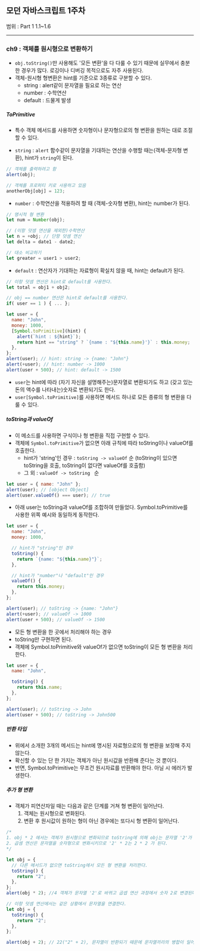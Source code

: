 ## 모던 자바스크립트 1주차

범위 : Part 1 1.1~1.6

---

### ch9 : 객체를 원시형으로 변환하기

- <code>obj.toString()</code>만 사용해도 '모든 변환'을 다 다룰 수 있기 때문에 실무에서 충분한 경우가 많다. 로깅이나 디버깅 목적으로도 자주 사용된다.
- 객체-원시형 형변환은 hint를 기준으로 3종류로 구분할 수 있다.
  - string : alert같이 문자열을 필요로 하는 연산
  - number : 수학연산
  - default : 드물게 발생

##### ToPrimitive

- 특수 객체 메서드를 사용하면 숫자형이나 문자형으로의 형 변환을 원하는 대로 조절할 수 있다.

- <code>string</code> : <code>alert</code> 함수같이 문자열을 기대하는 연산을 수행할 때는(객체-문자형 변환), hint가 <code>string</code>이 된다.

```js
// 객체를 출력하려고 함
alert(obj);

// 객체를 프로퍼티 키로 사용하고 있음
anotherObj[obj] = 123;
```

- <code>number</code> : 수학연산을 적용하려 할 때 (객체-숫자형 변환), hint는 number가 된다.

```js
// 명시적 형 변환
let num = Number(obj);

// (이항 덧셈 연산을 제외한)수학연산
let n = +obj; // 단항 덧셈 연산
let delta = date1 - date2;

// 대소 비교하기
let greater = user1 > user2;
```

- <code>default</code> : 연산자가 기대하는 자료형이 확실치 않을 때, hint는 default가 된다.

```js
// 이항 덧셈 연산은 hint로 default를 사용한다.
let total = obj1 + obj2;

// obj == number 연산은 hint로 default를 사용한다.
if( user == 1 ) { ... };
```

```js
let user = {
  name: "John",
  money: 1000,
  [Symbol.toPrimitive](hint) {
    alert(`hint : ${hint}`);
    return hint == "string" ? `{name : "${this.name}'}` : this.money;
  },
};
alert(user); // hint: string -> {name: "John"}
alert(+user); // hint: number -> 1000
alert(user + 500); // hint: default -> 1500
```

- <code>user</code>는 hint에 따라 (자기 자신을 설명해주는)문자열로 변환되가도 하고 (갖고 있는 돈의 액수를 나타내는)숫자로 변환되기도 한다.
- <code>user[Symbol.toPrimitive]</code>를 사용하면 메서드 하나로 모든 종류의 형 변환을 다룰 수 있다.

##### toString과 valueOf

- 이 메소드를 사용하면 구식이나 형 변환을 직접 구현할 수 있다.
- 객체에 <code>Symbol.toPrimitive</code>가 없으면 아래 규칙에 따라 toString이나 valueOf를 호출한다.
  - hint가 'string'인 경우 : <code>toString -> valueOf</code> 순 (toString이 있으면 toString을 호출, toString이 없다면 valueOf를 호출함)
  - 그 외 : <code>valueOf -> toString </code> 순

```js
let user = { name: "John" };
alert(user); // [object Object]
alert(user.valueOf() === user); // true
```

- 아래 user는 toString과 valueOf를 조합하여 만들었다. Symbol.toPrimitive를 사용한 위쪽 예시와 동일하게 동작한다.

```js
let user = {
  name: "John",
  money: 1000,

  // hint가 "string"인 경우
  toString() {
    return `{name: "${this.name}"}`;
  },

  // hint가 "number"나 "default"인 경우
  valueOf() {
    return this.money;
  },
};

alert(user); // toString -> {name: "John"}
alert(+user); // valueOf -> 1000
alert(user + 500); // valueOf -> 1500
```

- 모든 형 변환을 한 곳에서 처리해야 하는 경우
- toString만 구현하면 된다.
- 객체에 Symbol.toPrimitive와 valueOf가 없으면 toString이 모든 형 변환을 처리한다.

```js
let user = {
  name: "John",

  toString() {
    return this.name;
  },
};

alert(user); // toString -> John
alert(user + 500); // toString -> John500
```

##### 반환 타입

- 위에서 소개한 3개의 메서드는 hint에 명시된 자료형으로의 형 변환을 보장해 주지 않는다.
- 확신할 수 있는 단 한 가지는 객체가 아닌 원시값을 반환해 준다는 것 뿐이다.
- 반면, Symbol.toPrimitive는 무조건 원시자료를 반환해야 한다. 아닐 시 에러가 발생한다.

##### 추가 형 변환

- 객체가 피연산자일 때는 다음과 같은 단계를 거쳐 형 변환이 일어난다.
  1. 객체는 원시형으로 변화된다.
  2. 변환 후 원시값이 원하는 형이 아닌 경우에는 또다시 형 변환이 일어난다.

```js
/*
1. obj * 2 에서는 객체가 원시형으로 변화되므로 toString에 의해 obj는 문자열 '2'가 된다. 
2. 곱셈 연산은 문자열을 숫자형으로 변화시키므로 '2' * 2는 2 * 2 가 된다. 
*/

let obj = {
  // 다른 메서드가 없으면 toString에서 모든 형 변환을 처리한다.
  toString() {
    return "2";
  },
};
alert(obj * 2); //4 객체가 문자열 '2'로 바뀌고 곱셉 연산 과정에서 숫자 2로 변경된다.
```

```js
// 이항 덧셈 연산에서는 같은 상황에서 문자열을 연결한다.
let obj = {
  toString() {
    return "2";
  },
};

alert(obj + 2); // 22("2" + 2), 문자열이 반환되기 때문에 문자열끼리의 병합이 일어났습니다.
```
